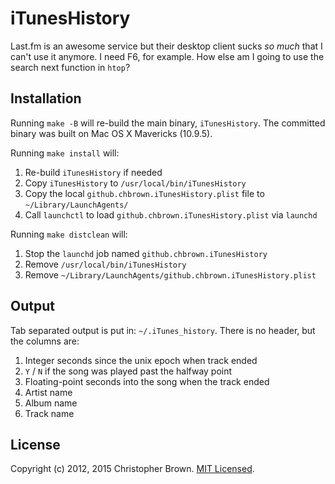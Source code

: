 # iTunesHistory

Last.fm is an awesome service but their desktop client sucks *so much* that
I can't use it anymore. I need F6, for example. How else am I going to use
the search next function in `htop`?


## Installation

Running `make -B` will re-build the main binary, `iTunesHistory`. The committed binary was built on Mac OS X Mavericks (10.9.5).

Running `make install` will:

1. Re-build `iTunesHistory` if needed
2. Copy `iTunesHistory` to `/usr/local/bin/iTunesHistory`
3. Copy the local `github.chbrown.iTunesHistory.plist` file to `~/Library/LaunchAgents/`
4. Call `launchctl` to load `github.chbrown.iTunesHistory.plist` via `launchd`

Running `make distclean` will:

1. Stop the `launchd` job named `github.chbrown.iTunesHistory`
2. Remove `/usr/local/bin/iTunesHistory`
3. Remove `~/Library/LaunchAgents/github.chbrown.iTunesHistory.plist`


## Output

Tab separated output is put in: `~/.iTunes_history`. There is no header, but the columns are:

1. Integer seconds since the unix epoch when track ended
2. `Y` / `N` if the song was played past the halfway point
3. Floating-point seconds into the song when the track ended
4. Artist name
5. Album name
6. Track name


## License

Copyright (c) 2012, 2015 Christopher Brown. [MIT Licensed](http://chbrown.github.io/licenses/MIT/#2012,2015).
